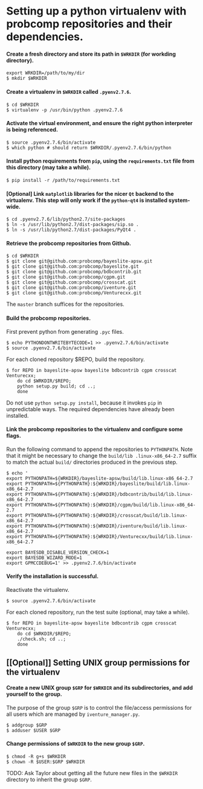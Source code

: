# Setting up a python virtualenv with probcomp repositories and their dependencies.

#### Create a fresh directory and store its path in `$WRKDIR` (for workding directory).

```
export WRKDIR=/path/to/my/dir
$ mkdir $WRKDIR
```

#### Create a virtualenv in `$WRKDIR` called `.pyenv2.7.6`.

```
$ cd $WRKDIR
$ virtualenv -p /usr/bin/python .pyenv2.7.6
```

#### Activate the virtual environment, and ensure the right python interpreter is being referenced.

```
$ source .pyenv2.7.6/bin/activate
$ which python # should return $WRKDIR/.pyenv2.7.6/bin/python
```

#### Install python requirements from `pip`, using the `requirements.txt` file from this directory (may take a while).

```
$ pip install -r /path/to/requirements.txt
```

#### [Optional] Link `matplotlib` libraries for the nicer `Qt` backend to the virtualenv. This step will only work if the `python-qt4` is installed system-wide.

```
$ cd .pyenv2.7.6/lib/python2.7/site-packages
$ ln -s /usr/lib/python2.7/dist-packages/sip.so .
$ ln -s /usr/lib/python2.7/dist-packages/PyQt4 .
```

#### Retrieve the probcomp repositories from Github.

```
$ cd $WRKDIR
$ git clone git@github.com:probcomp/bayeslite-apsw.git
$ git clone git@github.com:probcomp/bayeslite.git
$ git clone git@github.com:probcomp/bdbcontrib.git
$ git clone git@github.com:probcomp/cgpm.git
$ git clone git@github.com:probcomp/crosscat.git
$ git clone git@github.com:probcomp/iventure.git
$ git clone git@github.com:probcomp/Venturecxx.git
```

The `master` branch suffices for the repositories.

#### Build the probcomp repositories.

First prevent python from generating `.pyc` files.

```
$ echo PYTHONDONTWRITEBYTECODE=1 >> .pyenv2.7.6/bin/activate
$ source .pyenv2.7.6/bin/activate
```

For each cloned repository $REPO, build the repository.

```
$ for REPO in bayeslite-apsw bayeslite bdbcontrib cgpm crosscat Venturecxx;
    do cd $WRKDIR/$REPO;
    python setup.py build; cd ..;
    done
````

Do not use `python setup.py install`, because it invokes `pip` in unpredictable
ways. The required dependencies have already been installed.

#### Link the probcomp repositories to the virtualenv and configure some flags.

Run the following command to append the repositories to `PYTHONPATH`. Note that
it might be necessary to change the `build/lib .linux-x86_64-2.7` suffix to
match the actual `build/` directories produced in the previous step.

```
$ echo '
export PYTHONPATH=${WRKDIR}/bayeslite-apsw/build/lib.linux-x86_64-2.7
export PYTHONPATH=${PYTHONPATH}:${WRKDIR}/bayeslite/build/lib.linux-x86_64-2.7
export PYTHONPATH=${PYTHONPATH}:${WRKDIR}/bdbcontrib/build/lib.linux-x86_64-2.7
export PYTHONPATH=${PYTHONPATH}:${WRKDIR}/cgpm/build/lib.linux-x86_64-2.7
export PYTHONPATH=${PYTHONPATH}:${WRKDIR}/crosscat/build/lib.linux-x86_64-2.7
export PYTHONPATH=${PYTHONPATH}:${WRKDIR}/iventure/build/lib.linux-x86_64-2.7
export PYTHONPATH=${PYTHONPATH}:${WRKDIR}/Venturecxx/build/lib.linux-x86_64-2.7

export BAYESDB_DISABLE_VERSION_CHECK=1
export BAYESDB_WIZARD_MODE=1
export GPMCCDEBUG=1' >> .pyenv2.7.6/bin/activate
```

#### Verify the installation is successful.

Reactivate the virtualenv.

```
$ source .pyenv2.7.6/bin/activate
```

For each cloned repository, run the test suite (optional, may take a while).

```
$ for REPO in bayeslite-apsw bayeslite bdbcontrib cgpm crosscat Venturecxx;
    do cd $WRKDIR/$REPO;
    ./check.sh; cd ..;
    done
```

## [[Optional]] Setting UNIX group permissions for the virtualenv

#### Create a new UNIX group `$GRP` for `$WRKDIR` and its subdirectories, and add yourself to the group.

The purpose of the group `$GRP` is to control the file/access permissions for all
users which are managed by `iventure_manager.py`.

```
$ addgroup $GRP
$ adduser $USER $GRP
```

#### Change permissions of `$WRKDIR` to the new group `$GRP`.

```
$ chmod -R g+s $WRKDIR
$ chown -R $USER:$GRP $WRKDIR
```

TODO: Ask Taylor about getting all the future new files in the `$WRKDIR`
directory to inherit the group `$GRP`.
